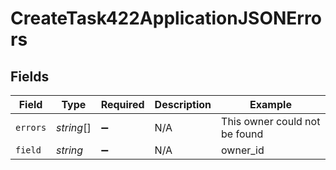 # CreateTask422ApplicationJSONErrors


## Fields

| Field                         | Type                          | Required                      | Description                   | Example                       |
| ----------------------------- | ----------------------------- | ----------------------------- | ----------------------------- | ----------------------------- |
| `errors`                      | *string*[]                    | :heavy_minus_sign:            | N/A                           | This owner could not be found |
| `field`                       | *string*                      | :heavy_minus_sign:            | N/A                           | owner_id                      |